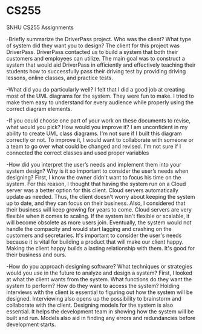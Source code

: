 # CS255
SNHU CS255 Assignments 

-Briefly summarize the DriverPass project. Who was the client? What type of system did they want you to design?
  The client for this project was DriverPass. DriverPass contacted us to build a system that both their customers and employees can utilize. The main goal was to construct a system that would aid DriverPass in efficiently and effectively teaching their students how to successfully pass their driving test by providing driving lessons, online classes, and practice tests.

-What did you do particularly well?
 I felt that I did a good job at creating most of the UML diagrams for the system. They were fun to make. I tried to make them easy to understand for every audience while properly using the correct diagram elements.
  
-If you could choose one part of your work on these documents to revise, what would you pick? How would you improve it?
  I am unconfident in my ability to create UML class diagrams. I'm not sure if I built this diagram correctly or not. To improve it, I would want to collaborate with someone or a team to go over what could be changed and revised. I'm not sure if I connected the correct classes and used proper variables

 -How did you interpret the user’s needs and implement them into your system design? Why is it so important to consider the user’s needs when designing?
    First, I know the owner didn't want to focus his time on the system. For this reason, I thought that having the system run on a Cloud server was a better option for this client. Cloud servers automatically update as needed. Thus, the client doesn't worry about keeping the system up to date, and they can focus on their business. Also, I considered that their business will keep growing for years to come. Cloud servers are very flexible when it comes to scaling. If the system isn't flexible or scalable, it will become obsolete as more users join. Eventually, the system would not handle the compacity and would start lagging and crashing on the customers and secretaries. It's important to consider the user's needs because it is vital for building a product that will make our client happy. Making the client happy builds a lasting relationship with them. It's good for their business and ours.
  
-How do you approach designing software? What techniques or strategies would you use in the future to analyze and design a system?
   First, I looked at what the client wants from the system. What functions do they want the system to perform? How do they want to access the system? Holding interviews with the client is essential to figuring out how the system will be designed. Interviewing also opens up the possibility to brainstorm and collaborate with the client. Designing models for the system is also essential. It helps the development team in showing how the system will be built and run. Models also aid in finding any errors and redundancies before development starts. 
